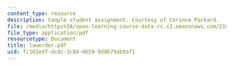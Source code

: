 ```yaml
---
content_type: resource
description: Sample student assignment. Courtesy of Corinne Packard.
file: /media/https%3A/open-learning-course-data-rc.s3.amazonaws.com/21a-212-myth-ritual-and-symbolism-spring-2004/fc101ed7dcdc3c84db599d0679ab9af1_laworder.pdf
file_type: application/pdf
resourcetype: Document
title: laworder.pdf
uid: fc101ed7-dcdc-3c84-db59-9d0679ab9af1
---
```

